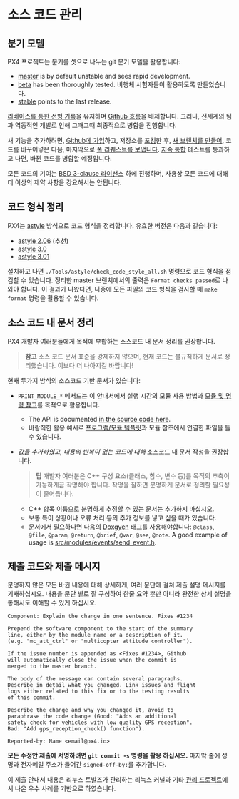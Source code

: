 # 소스 코드 관리

## 분기 모델

PX4 프로젝트는 분기를 셋으로 나누는 git 분기 모델을 활용합니다:

- [master](https://github.com/PX4/PX4-Autopilot/tree/master) is by default unstable and sees rapid development.
- [beta](https://github.com/PX4/PX4-Autopilot/tree/beta) has been thoroughly tested. 비행체 시험자들이 활용하도록 만들었습니다.
- [stable](https://github.com/PX4/PX4-Autopilot/tree/stable) points to the last release.

[리베이스를 통한 선형 기록](https://www.atlassian.com/git/tutorials/rewriting-history)을 유지하며 [Github 흐름](https://guides.github.com/introduction/flow/)을 배제합니다. 그러나, 전세계의 팀과 역동적인 개발로 인해 그때그때 최종적으로 병합을 진행합니다.

새 기능을 추가하려면, [Github에 가입](https://help.github.com/articles/signing-up-for-a-new-github-account/)하고, 저장소를 [포킹](https://help.github.com/articles/fork-a-repo/)한 후, [새 브랜치를 만들어](https://help.github.com/articles/creating-and-deleting-branches-within-your-repository/), 코드를 바꾸어넣은 다음, 마지막으로 [풀 리퀘스트를 보냅니다](https://help.github.com/articles/using-pull-requests/). [지속 통합](https://en.wikipedia.org/wiki/Continuous_integration) 테스트를 통과하고 나면, 바뀐 코드를 병합할 예정입니다.

모든 코드의 기여는 [BSD 3-clause 라이선스](https://opensource.org/licenses/BSD-3-Clause) 하에 진행하며, 사용상 모든 코드에 대해 더 이상의 제약 사항을 강요해서는 안됩니다.

## 코드 형식 정리

PX4는 [astyle](http://astyle.sourceforge.net/) 방식으로 코드 형식을 정리합니다. 유효한 버전은 다음과 같습니다:

- [astyle 2.06](https://sourceforge.net/projects/astyle/files/astyle/astyle%202.06/) (추천)
- [astyle 3.0](https://sourceforge.net/projects/astyle/files/astyle/astyle%203.0/)
- [astyle 3.01](https://sourceforge.net/projects/astyle/files/)

설치하고 나면 `./Tools/astyle/check_code_style_all.sh` 명령으로 코드 형식을 점검할 수 있습니다. 정리한 master 브랜치에서의 출력은 `Format checks passed`로 나와야 합니다. 이 결과가 나왔다면, 나중에 모든 파일의 코드 형식을 검사할 때 `make format` 명령을 활용할 수 있습니다.

## 소스 코드 내 문서 정리

PX4 개발자 여러분들에게 목적에 부합하는 소스코드 내 문서 정리를 권장합니다.

> **참고** 소스 코드 문서 표준을 강제하지 않으며, 현재 코드는 불규칙하게 문서로 정리했습니다. 이보다 더 나아지길 바랍니다!

현재 두가지 방식의 소스코드 기반 문서가 있습니다:

- `PRINT_MODULE_*` 메서드는 이 안내서에서 실행 시간의 모듈 사용 방법과 [모듈 및 명령 참고](../middleware/modules_main.md)를 목적으로 활용합니다. 
  - The API is documented [in the source code here](https://github.com/PX4/PX4-Autopilot/blob/v1.8.0/src/platforms/px4_module.h#L381). 
  - 바람직한 활용 예시로 [프로그램/모듈 템플릿](../apps/module_template.md)과 모듈 참조에서 연결한 파일을 들 수 있습니다.

- *값을 추가하였고, 내용의 반복이 없는 코드에 대해* 소스코드 내 문서 작성을 권장합니다.
  
  > **팁** 개발자 여러분은 C++ 구성 요소(클래스, 함수, 변수 등)를 목적의 추측이 가능하게끔 작명해야 합니다. 작명을 잘하면 분명하게 문서로 정리할 필요성이 줄어듭니다.
  
  - C++ 항목 이름으로 분명하게 추정할 수 있는 문서는 추가하지 마십시오.
  - 보통 특이 상황이나 오류 처리 등의 추가 정보를 넣고 싶을 때가 있습니다.
  - 문서에서 필요하다면 다음의 [Doxgyen](http://www.doxygen.nl/) 태그를 사용해야합니다: `@class`, `@file`, `@param`, `@return`, `@brief`, `@var`, `@see`, `@note`. A good example of usage is [src/modules/events/send_event.h](https://github.com/PX4/PX4-Autopilot/blob/master/src/modules/events/send_event.h).

## 제출 코드와 제출 메시지

분명하지 않은 모든 바뀐 내용에 대해 상세하게, 여러 문단에 걸쳐 제출 설명 메시지를 기재하십시오. 내용을 문단 별로 잘 구성하여 한줄 요약 뿐만 아니라 완전한 상세 설명을 통해서도 이해할 수 있게 하십시오.

    Component: Explain the change in one sentence. Fixes #1234
    
    Prepend the software component to the start of the summary
    line, either by the module name or a description of it.
    (e.g. "mc_att_ctrl" or "multicopter attitude controller").
    
    If the issue number is appended as <Fixes #1234>, Github
    will automatically close the issue when the commit is
    merged to the master branch.
    
    The body of the message can contain several paragraphs.
    Describe in detail what you changed. Link issues and flight
    logs either related to this fix or to the testing results
    of this commit.
    
    Describe the change and why you changed it, avoid to
    paraphrase the code change (Good: "Adds an additional
    safety check for vehicles with low quality GPS reception".
    Bad: "Add gps_reception_check() function").
    
    Reported-by: Name <email@px4.io>
    

**모든 수정안 제출에 서명하려면 **`git commit -s` 명령을 활용** 하십시오.** 마지막 줄에 성명과 전자메일 주소가 들어간 `signed-off-by:`를 추가합니다.

이 제출 안내서 내용은 리누스 토발즈가 관리하는 리눅스 커널과 기타 [관리 프로젝트](https://github.com/torvalds/subsurface/blob/a48494d2fbed58c751e9b7e8fbff88582f9b2d02/README#L88-L115)에서 나온 우수 사례를 기반으로 하였습니다.